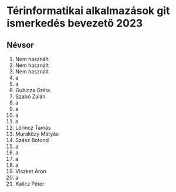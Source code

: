 # Térinformatikai alkalmazások git ismerkedés bevezető 2023
## Névsor
1. Nem használt
2. Nem használt
3. Nem használt
4. a
5. a
6. Gubicza Gréta 
7. Szabó Zalán
8. a
9. a
10. a
11. a
12. Lőrincz Tamás
13. Muraközy Mátyás
14. Szász Botond
15. a
16. a
17. a
18. a
19. Viszket Áron
20. a
21. Kalicz Péter
